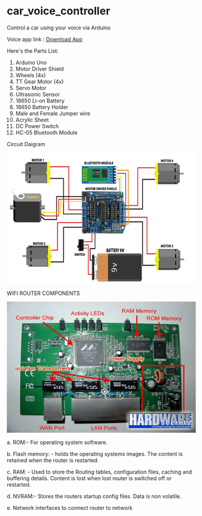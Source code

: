 # car_voice_controller

Control a car using your voice via Arduino

Voice app link : <a href="https://amr-voice.en.aptoide.com/">Download App</a>

Here's the Parts List:

1. Arduino Uno
2. Motor Driver Shield
3. Wheels (4x)
4. TT Gear Motor (4x)
5. Servo Motor
6. Ultrasonic Sensor
7. 18650 Li-on Battery
8. 18650 Battery Holder
9. Male and Female Jumper wire
10. Acrylic Sheet
11. DC Power Switch
12. HC-05 Bluetooth Module

Circuit Daigram

<img src="img/circuit.jpg" width="100%" height="350"/>

WIFI ROUTER COMPONENTS

<img src="img/wifi_router.png" width="100%" height="350"/>

a. ROM:- For operating system software.

b. Flash memory: - holds the operating systems images. The content is retained when the router is
restarted.

c. RAM: - Used to store the Routing tables, configuration files, caching and buffering details.
Content is lost when lost router is switched off or restarted.

d. NVRAM:- Stores the routers startup config files. Data is non volatile.

e. Network interfaces to connect router to network
